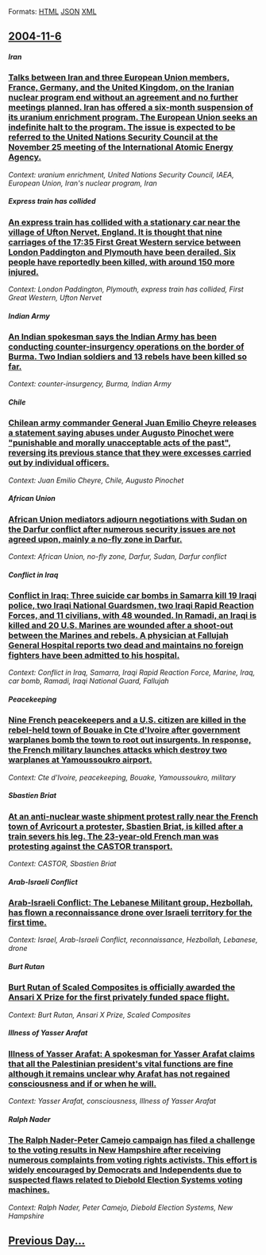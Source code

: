 
Formats: [HTML](2004/11/6/index.html)  [JSON](2004/11/6/index.json)  [XML](2004/11/6/index.xml)  

## [2004-11-6](/news/2004/11/6/index.md)

##### Iran
### [ Talks between Iran and three European Union members, France, Germany, and the United Kingdom, on the Iranian nuclear program end without an agreement and no further meetings planned. Iran has offered a six-month suspension of its uranium enrichment program. The European Union seeks an indefinite halt to the program. The issue is expected to be referred to the United Nations Security Council at the November 25 meeting of the International Atomic Energy Agency. ](/news/2004/11/6/talks-between-iran-and-three-european-union-members-france-germany-and-the-united-kingdom-on-the-iranian-nuclear-program-end-without-an.md)
_Context: uranium enrichment, United Nations Security Council, IAEA, European Union, Iran's nuclear program, Iran_

##### Express train has collided
### [ An express train has collided with a stationary car near the village of Ufton Nervet, England. It is thought that nine carriages of the 17:35 First Great Western service between London Paddington and Plymouth have been derailed. Six people have reportedly been killed, with around 150 more injured. ](/news/2004/11/6/an-express-train-has-collided-with-a-stationary-car-near-the-village-of-ufton-nervet-england-it-is-thought-that-nine-carriages-of-the-17.md)
_Context: London Paddington, Plymouth, express train has collided, First Great Western, Ufton Nervet_

##### Indian Army
### [ An Indian spokesman says the Indian Army has been conducting counter-insurgency operations on the border of Burma. Two Indian soldiers and 13 rebels have been killed so far. ](/news/2004/11/6/an-indian-spokesman-says-the-indian-army-has-been-conducting-counter-insurgency-operations-on-the-border-of-burma-two-indian-soldiers-and.md)
_Context: counter-insurgency, Burma, Indian Army_

##### Chile
### [ Chilean army commander General Juan Emilio Cheyre releases a statement saying abuses under Augusto Pinochet were "punishable and morally unacceptable acts of the past", reversing its previous stance that they were excesses carried out by individual officers. ](/news/2004/11/6/chilean-army-commander-general-juan-emilio-cheyre-releases-a-statement-saying-abuses-under-augusto-pinochet-were-punishable-and-morally-un.md)
_Context: Juan Emilio Cheyre, Chile, Augusto Pinochet_

##### African Union
### [ African Union mediators adjourn negotiations with Sudan on the Darfur conflict after numerous security issues are not agreed upon, mainly a no-fly zone in Darfur. ](/news/2004/11/6/african-union-mediators-adjourn-negotiations-with-sudan-on-the-darfur-conflict-after-numerous-security-issues-are-not-agreed-upon-mainly-a.md)
_Context: African Union, no-fly zone, Darfur, Sudan, Darfur conflict_

##### Conflict in Iraq
### [ Conflict in Iraq: Three suicide car bombs in Samarra kill 19 Iraqi police, two Iraqi National Guardsmen, two Iraqi Rapid Reaction Forces, and 11 civilians, with 48 wounded. In Ramadi, an Iraqi is killed and 20 U.S. Marines are wounded after a shoot-out between the Marines and rebels. A physician at Fallujah General Hospital reports two dead and maintains no foreign fighters have been admitted to his hospital. ](/news/2004/11/6/conflict-in-iraq-three-suicide-car-bombs-in-samarra-kill-19-iraqi-police-two-iraqi-national-guardsmen-two-iraqi-rapid-reaction-forces-a.md)
_Context: Conflict in Iraq, Samarra, Iraqi Rapid Reaction Force, Marine, Iraq, car bomb, Ramadi, Iraqi National Guard, Fallujah_

##### Peacekeeping
### [ Nine French peacekeepers and a U.S. citizen are killed in the rebel-held town of Bouake in Cte d'Ivoire after government warplanes bomb the town to root out insurgents. In response, the French military launches attacks which destroy two warplanes at Yamoussoukro airport. ](/news/2004/11/6/nine-french-peacekeepers-and-a-u-s-citizen-are-killed-in-the-rebel-held-town-of-bouake-in-cote-d-ivoire-after-government-warplanes-bomb-th.md)
_Context: Cte d'Ivoire, peacekeeping, Bouake, Yamoussoukro, military_

##### Sbastien Briat
### [ At an anti-nuclear waste shipment protest rally near the French town of Avricourt a protester, Sbastien Briat, is killed after a train severs his leg. The 23-year-old French man was protesting against the CASTOR transport. ](/news/2004/11/6/at-an-anti-nuclear-waste-shipment-protest-rally-near-the-french-town-of-avricourt-a-protester-sebastien-briat-is-killed-after-a-train-sev.md)
_Context: CASTOR, Sbastien Briat_

##### Arab-Israeli Conflict
### [ Arab-Israeli Conflict: The Lebanese Militant group, Hezbollah, has flown a reconnaissance drone over Israeli territory for the first time. ](/news/2004/11/6/arab-israeli-conflict-the-lebanese-militant-group-hezbollah-has-flown-a-reconnaissance-drone-over-israeli-territory-for-the-first-time.md)
_Context: Israel, Arab-Israeli Conflict, reconnaissance, Hezbollah, Lebanese, drone_

##### Burt Rutan
### [ Burt Rutan of Scaled Composites is officially awarded the Ansari X Prize for the first privately funded space flight. ](/news/2004/11/6/burt-rutan-of-scaled-composites-is-officially-awarded-the-ansari-x-prize-for-the-first-privately-funded-space-flight.md)
_Context: Burt Rutan, Ansari X Prize, Scaled Composites_

##### Illness of Yasser Arafat
### [ Illness of Yasser Arafat: A spokesman for Yasser Arafat claims that all the Palestinian president's vital functions are fine although it remains unclear why Arafat has not regained consciousness and if or when he will. ](/news/2004/11/6/illness-of-yasser-arafat-a-spokesman-for-yasser-arafat-claims-that-all-the-palestinian-president-s-vital-functions-are-fine-although-it-re.md)
_Context: Yasser Arafat, consciousness, Illness of Yasser Arafat_

##### Ralph Nader
### [ The Ralph Nader-Peter Camejo campaign has filed a challenge to the voting results in New Hampshire after receiving numerous complaints from voting rights activists. This effort is widely encouraged by Democrats and Independents due to suspected flaws related to Diebold Election Systems voting machines. ](/news/2004/11/6/the-ralph-nader-peter-camejo-campaign-has-filed-a-challenge-to-the-voting-results-in-new-hampshire-after-receiving-numerous-complaints-from.md)
_Context: Ralph Nader, Peter Camejo, Diebold Election Systems, New Hampshire_

## [Previous Day...](/news/2004/11/5/index.md)


